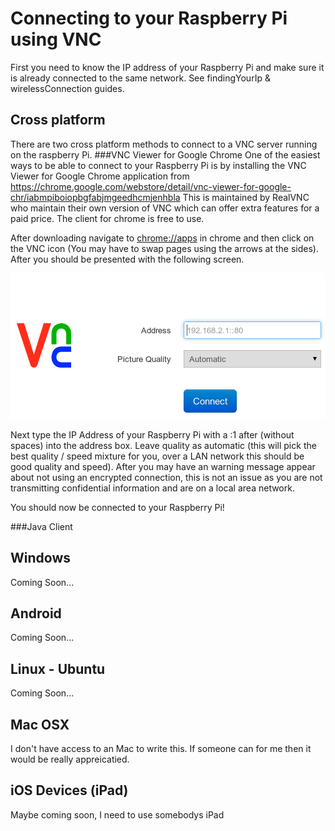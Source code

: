 Connecting to your Raspberry Pi using VNC
=============
First you need to know the IP address of your Raspberry Pi and make sure it is already connected to the same network. See findingYourIp & wirelessConnection guides.

Cross platform
-----------
There are two cross platform methods to connect to a VNC server running on the raspberry Pi.
###VNC Viewer for Google Chrome
One of the easiest ways to be able to connect to your Raspberry Pi is by installing the VNC Viewer for Google Chrome application from https://chrome.google.com/webstore/detail/vnc-viewer-for-google-chr/iabmpiboiopbgfabjmgeedhcmjenhbla
This is maintained by RealVNC who maintain their own version of VNC which can offer extra features for a paid price. The client for chrome is free to use.

After downloading navigate to <a href="chrome://apps" target="_blank">chrome://apps</a> in chrome and then click on the VNC icon (You may have to swap pages using the arrows at the sides). After you should be presented with the following screen.

<a href="" target="_blank"><img src="imageResources/vncP1.png"/></a>

Next type the IP Address of your Raspberry Pi with a :1 after (without spaces) into the address box. Leave quality as automatic (this will pick the best quality / speed mixture for you, over a LAN network this should be good quality and speed).
After you may have an warning message appear about not using an encrypted connection, this is not an issue as you are not transmitting confidential information and are on a local area network.

You should now be connected to your Raspberry Pi!


###Java Client


Windows
-----------
Coming Soon...

Android
----------
Coming Soon...

Linux - Ubuntu
-----------
Coming Soon...

Mac OSX
-----------
I don't have access to an Mac to write this. If someone can for me then it would be really appreicatied.

iOS Devices (iPad)
----------
Maybe coming soon, I need to use somebodys iPad

